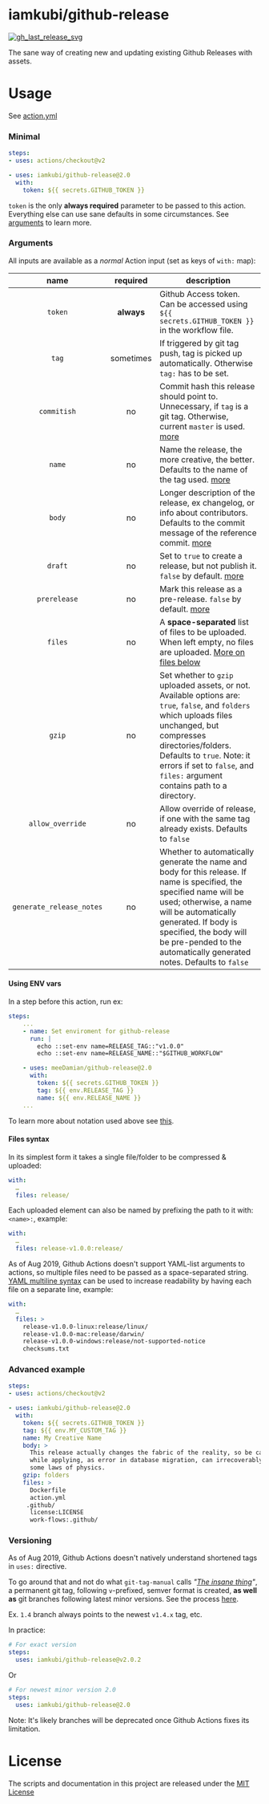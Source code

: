 # iamkubi/github-release

[![gh_last_release_svg]][gh_last_release_url]

[gh_last_release_svg]: https://img.shields.io/github/v/release/iamkubi/github-release?sort=semver
[gh_last_release_url]: https://github.com/iamkubi/github-release/releases/latest

The sane way of creating new and updating existing Github Releases with assets.

# Usage

See [action.yml](action.yml)


### Minimal

```yaml
steps:
- uses: actions/checkout@v2

- uses: iamkubi/github-release@2.0
  with:
    token: ${{ secrets.GITHUB_TOKEN }}
```

`token` is the only **always required** parameter to be passed to this action.  Everything else can use sane defaults in some circumstances.  See [arguments] to learn more.

[arguments]: #Arguments


### Arguments

All inputs are available as a _normal_ Action input (set as keys of `with:` map):


|           name           | required   | description
|:------------------------:|:----------:|----------------
|         `token`          | **always** | Github Access token. Can be accessed using `${{ secrets.GITHUB_TOKEN }}` in the workflow file.
|          `tag`           | sometimes  | If triggered by git tag push, tag is picked up automatically.  Otherwise `tag:` has to be set.
|       `commitish`        | no         | Commit hash this release should point to.  Unnecessary, if `tag` is a git tag.  Otherwise, current `master` is used. [more]
|          `name`          | no         | Name the release, the more creative, the better. Defaults to the name of the tag used. [more]
|          `body`          | no         | Longer description of the release, ex changelog, or info about contributors.  Defaults to the commit message of the reference commit. [more]
|         `draft`          | no         | Set to `true` to create a release, but not publish it. `false` by default. [more]
|       `prerelease`       | no         | Mark this release as a pre-release. `false` by default. [more]
|         `files`          | no         | A **space-separated** list of files to be uploaded. When left empty, no files are uploaded. [More on files below]
|          `gzip`          | no         | Set whether to `gzip` uploaded assets, or not.  Available options are: `true`, `false`, and `folders` which uploads files unchanged, but compresses directories/folders.  Defaults to `true`.  Note: it errors if set to `false`, and `files:` argument contains path to a directory.
|   `allow_override`       | no         | Allow override of release, if one with the same tag already exists.  Defaults to `false`
| `generate_release_notes` | no         | Whether to automatically generate the name and body for this release. If name is specified, the specified name will be used; otherwise, a name will be automatically generated. If body is specified, the body will be pre-pended to the automatically generated notes.  Defaults to `false` 

[more]: https://developer.github.com/v3/repos/releases/#create-a-release
[More on files below]: #Files-syntax


#### Using ENV vars

In a step before this action, run ex:

```yml
steps:
    ...
    - name: Set enviroment for github-release
      run: |
        echo ::set-env name=RELEASE_TAG::"v1.0.0"
        echo ::set-env name=RELEASE_NAME::"$GITHUB_WORKFLOW"

    - uses: meeDamian/github-release@2.0
      with:
        token: ${{ secrets.GITHUB_TOKEN }}
        tag: ${{ env.RELEASE_TAG }}
        name: ${{ env.RELEASE_NAME }}
    ...
```

To learn more about notation used above see [this].

[this]: https://help.github.com/en/articles/development-tools-for-github-actions#set-an-environment-variable-set-env


#### Files syntax

In its simplest form it takes a single file/folder to be compressed & uploaded:

```yaml
with:
  …
  files: release/
```

Each uploaded element can also be named by prefixing the path to it with: `<name>:`, example:

```yaml
with:
  …
  files: release-v1.0.0:release/
```

As of Aug 2019, Github Actions doesn't support YAML-list arguments to actions, so multiple files need to be passed as a space-separated string.  [YAML multiline syntax] can be used to increase readability by having each file on a separate line, example:

```yaml
with:
  …
  files: >
    release-v1.0.0-linux:release/linux/
    release-v1.0.0-mac:release/darwin/
    release-v1.0.0-windows:release/not-supported-notice
    checksums.txt      
```
[YAML multiline syntax]: https://yaml-multiline.info/ 


### Advanced example

```yaml
steps:
- uses: actions/checkout@v2

- uses: iamkubi/github-release@2.0
  with:
    token: ${{ secrets.GITHUB_TOKEN }}
    tag: ${{ env.MY_CUSTOM_TAG }}
    name: My Creative Name
    body: >
      This release actually changes the fabric of the reality, so be careful 
      while applying, as error in database migration, can irrecoverably wipe 
      some laws of physics.  
    gzip: folders
    files: >
      Dockerfile
      action.yml
     .github/
      license:LICENSE
      work-flows:.github/
```


### Versioning

As of Aug 2019, Github Actions doesn't natively understand shortened tags in `uses:` directive.

To go around that and not do what `git-tag-manual` calls _"[The insane thing]"_, a permanent git tag, following `v`-prefixed, semver format is created, **as well as** git branches following latest minor versions.  See the process [here].

Ex. `1.4` branch always points to the newest `v1.4.x` tag, etc.

In practice:

```yaml
# For exact version
steps:
  uses: iamkubi/github-release@v2.0.2
```

Or

```yaml
# For newest minor version 2.0
steps:
  uses: iamkubi/github-release@2.0
```

Note: It's likely branches will be deprecated once Github Actions fixes its limitation.

[The insane thing]: https://git-scm.com/docs/git-tag#_on_re_tagging
[here]: .github/workflows/on-tag.yml


# License

The scripts and documentation in this project are released under the [MIT License](LICENSE)
